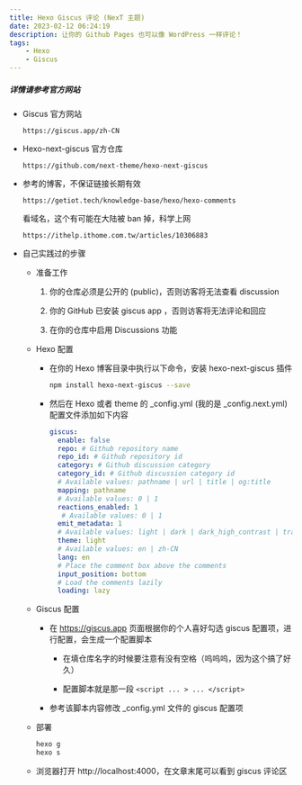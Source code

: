 ```yaml
---
title: Hexo Giscus 评论 (NexT 主题)
date: 2023-02-12 06:24:19
description: 让你的 Github Pages 也可以像 WordPress 一样评论！
tags:
    - Hexo 
    - Giscus
---
```


##### 详情请参考官方网站

- Giscus 官方网站
    ```url
    https://giscus.app/zh-CN
    ```


- Hexo-next-giscus 官方仓库

    ```url
    https://github.com/next-theme/hexo-next-giscus
    ```
    
- 参考的博客，不保证链接长期有效

    ```url
    https://getiot.tech/knowledge-base/hexo/hexo-comments
    ```
    
    看域名，这个有可能在大陆被 ban 掉，科学上网
    ```url
    https://ithelp.ithome.com.tw/articles/10306883
    ```
    
- 自己实践过的步骤

    - 准备工作
    
        1. 你的仓库必须是公开的 (public)，否则访客将无法查看 discussion

        2. 你的 GitHub 已安装<a herf="https://github.com/apps/giscus"> giscus app </a>，否则访客将无法评论和回应
        
        3. 在你的仓库中启用<a herf="https://docs.github.com/en/repositories/managing-your-repositorys-settings-and-features/enabling-features-for-your-repository/enabling-or-disabling-github-discussions-for-a-repository"> Discussions </a>功能
        
        
    - Hexo 配置
    
        - 在你的 Hexo 博客目录中执行以下命令，安装 hexo-next-giscus 插件
        
            ```bash
            npm install hexo-next-giscus --save
            ```
            
        - 然后在 Hexo 或者 theme 的 _config.yml (我的是 _config.next.yml) 配置文件添加如下内容
        
            ```yml
            giscus:
              enable: false
              repo: # Github repository name
              repo_id: # Github repository id
              category: # Github discussion category
              category_id: # Github discussion category id
              # Available values: pathname | url | title | og:title
              mapping: pathname
              # Available values: 0 | 1
              reactions_enabled: 1
               # Available values: 0 | 1
              emit_metadata: 1
              # Available values: light | dark | dark_high_contrast | transparent_dark | preferred-color-scheme
              theme: light
              # Available values: en | zh-CN
              lang: en
              # Place the comment box above the comments
              input_position: bottom
              # Load the comments lazily
              loading: lazy
            ```
    
    - Giscus 配置
        
        - 在 https://giscus.app 页面根据你的个人喜好勾选 giscus 配置项，进行配置，会生成一个配置脚本
        
            - 在填仓库名字的时候要注意有没有空格（呜呜呜，因为这个搞了好久）
            
            - 配置脚本就是那一段 `<script ... > ... </script>`
        

        - 参考该脚本内容修改 _config.yml 文件的 giscus 配置项
        
        
    - 部署
    
        ```bash
        hexo g
        hexo s
        ```
        
    - 浏览器打开 http://localhost:4000，在文章末尾可以看到 giscus 评论区
